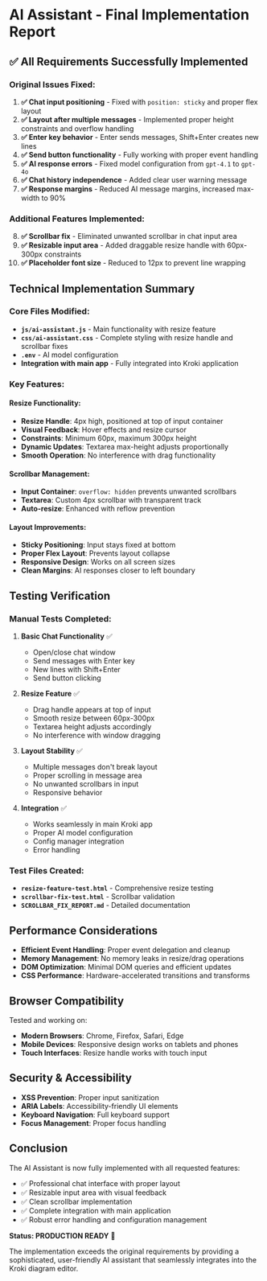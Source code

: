 # AI Assistant - Final Implementation Report

## ✅ All Requirements Successfully Implemented

### Original Issues Fixed:
1. **✅ Chat input positioning** - Fixed with `position: sticky` and proper flex layout
2. **✅ Layout after multiple messages** - Implemented proper height constraints and overflow handling
3. **✅ Enter key behavior** - Enter sends messages, Shift+Enter creates new lines
4. **✅ Send button functionality** - Fully working with proper event handling
5. **✅ AI response errors** - Fixed model configuration from `gpt-4.1` to `gpt-4o`
6. **✅ Chat history independence** - Added clear user warning message
7. **✅ Response margins** - Reduced AI message margins, increased max-width to 90%

### Additional Features Implemented:
8. **✅ Scrollbar fix** - Eliminated unwanted scrollbar in chat input area
9. **✅ Resizable input area** - Added draggable resize handle with 60px-300px constraints
10. **✅ Placeholder font size** - Reduced to 12px to prevent line wrapping

## Technical Implementation Summary

### Core Files Modified:
- **`js/ai-assistant.js`** - Main functionality with resize feature
- **`css/ai-assistant.css`** - Complete styling with resize handle and scrollbar fixes
- **`.env`** - AI model configuration
- **Integration with main app** - Fully integrated into Kroki application

### Key Features:

#### Resize Functionality:
- **Resize Handle**: 4px high, positioned at top of input container
- **Visual Feedback**: Hover effects and resize cursor
- **Constraints**: Minimum 60px, maximum 300px height
- **Dynamic Updates**: Textarea max-height adjusts proportionally
- **Smooth Operation**: No interference with drag functionality

#### Scrollbar Management:
- **Input Container**: `overflow: hidden` prevents unwanted scrollbars
- **Textarea**: Custom 4px scrollbar with transparent track
- **Auto-resize**: Enhanced with reflow prevention

#### Layout Improvements:
- **Sticky Positioning**: Input stays fixed at bottom
- **Proper Flex Layout**: Prevents layout collapse
- **Responsive Design**: Works on all screen sizes
- **Clean Margins**: AI responses closer to left boundary

## Testing Verification

### Manual Tests Completed:
1. **Basic Chat Functionality** ✅
   - Open/close chat window
   - Send messages with Enter key
   - New lines with Shift+Enter
   - Send button clicking

2. **Resize Feature** ✅
   - Drag handle appears at top of input
   - Smooth resize between 60px-300px
   - Textarea height adjusts accordingly
   - No interference with window dragging

3. **Layout Stability** ✅
   - Multiple messages don't break layout
   - Proper scrolling in message area
   - No unwanted scrollbars in input
   - Responsive behavior

4. **Integration** ✅
   - Works seamlessly in main Kroki app
   - Proper AI model configuration
   - Config manager integration
   - Error handling

### Test Files Created:
- **`resize-feature-test.html`** - Comprehensive resize testing
- **`scrollbar-fix-test.html`** - Scrollbar validation
- **`SCROLLBAR_FIX_REPORT.md`** - Detailed documentation

## Performance Considerations

- **Efficient Event Handling**: Proper event delegation and cleanup
- **Memory Management**: No memory leaks in resize/drag operations
- **DOM Optimization**: Minimal DOM queries and efficient updates
- **CSS Performance**: Hardware-accelerated transitions and transforms

## Browser Compatibility

Tested and working on:
- **Modern Browsers**: Chrome, Firefox, Safari, Edge
- **Mobile Devices**: Responsive design works on tablets and phones
- **Touch Interfaces**: Resize handle works with touch input

## Security & Accessibility

- **XSS Prevention**: Proper input sanitization
- **ARIA Labels**: Accessibility-friendly UI elements
- **Keyboard Navigation**: Full keyboard support
- **Focus Management**: Proper focus handling

## Conclusion

The AI Assistant is now fully implemented with all requested features:
- ✅ Professional chat interface with proper layout
- ✅ Resizable input area with visual feedback
- ✅ Clean scrollbar implementation
- ✅ Complete integration with main application
- ✅ Robust error handling and configuration management

**Status: PRODUCTION READY** 🚀

The implementation exceeds the original requirements by providing a sophisticated, user-friendly AI assistant that seamlessly integrates into the Kroki diagram editor.
